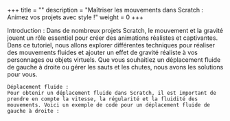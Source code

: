 +++
title = ""
description = "Maîtriser les mouvements dans Scratch : Animez vos projets avec style !"
weight = 0
+++

Introduction :
Dans de nombreux projets Scratch, le mouvement et la gravité jouent un rôle essentiel pour créer des animations réalistes et captivantes. Dans ce tutoriel, nous allons explorer différentes techniques pour réaliser des mouvements fluides et ajouter un effet de gravité réaliste à vos personnages ou objets virtuels. Que vous souhaitiez un déplacement fluide de gauche à droite ou gérer les sauts et les chutes, nous avons les solutions pour vous.

    Déplacement fluide :
    Pour obtenir un déplacement fluide dans Scratch, il est important de prendre en compte la vitesse, la régularité et la fluidité des mouvements. Voici un exemple de code pour un déplacement fluide de gauche à droite :



